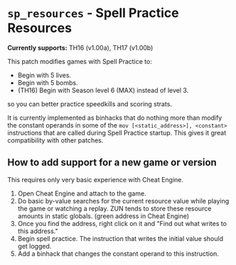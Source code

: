 # `sp_resources` - Spell Practice Resources

**Currently supports:** TH16 (v1.00a), TH17 (v1.00b)

This patch modifies games with Spell Practice to:

* Begin with 5 lives.
* Begin with 5 bombs.
* (TH16) Begin with Season level 6 (MAX) instead of level 3.

so you can better practice speedkills and scoring strats.

It is currently implemented as binhacks that do nothing more than modify the constant operands in some of the `mov [<static_address>], <constant>` instructions that are called during Spell Practice startup.  This gives it great compatibility with other patches.

## How to add support for a new game or version

This requires only very basic experience with Cheat Engine.

1. Open Cheat Engine and attach to the game.
2. Do basic by-value searches for the current resource value while playing the game or watching a replay. ZUN tends to store these resource amounts in static globals. (green address in Cheat Engine)
3. Once you find the address, right click on it and "Find out what writes to this address."
4. Begin spell practice.  The instruction that writes the initial value should get logged.
5. Add a binhack that changes the constant operand to this instruction.
